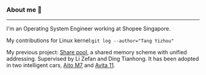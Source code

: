 ### About me 🌱

<!--
**YeechouTang/YeechouTang** is a ✨ _special_ ✨ repository because its `README.md` (this file) appears on your GitHub profile.

Here are some ideas to get you started:

- 🔭 I’m currently working on ...
- 🌱 I’m currently learning ...
- 👯 I’m looking to collaborate on ...
- 🤔 I’m looking for help with ...
- 💬 Ask me about ...
- 📫 How to reach me: ...
- 😄 Pronouns: ...
- ⚡ Fun fact: ...
-->

---

I'm an Operating System Engineer working at Shopee Singapore.

My contributions for Linux kernel:`git log --author="Tang Yizhou"`

My previous project:
[Share pool](https://gitee.com/openeuler/kernel/blob/openEuler-22.03-LTS/mm/share_pool.c), a shared memory scheme with unified addressing. Supervised by Li Zefan and Ding Tianhong. It has  been adopted in two intelligent cars, [Aito M7](https://aito.auto/model/m7/) and [Avita 11](https://www.avatr.com/).
